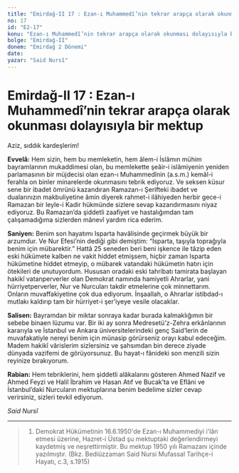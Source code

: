 ```yaml
---
title: "Emirdağ-II 17 : Ezan-ı Muhammedî’nin tekrar arapça olarak okunması dolayısıyla bir mektup"
no: 17
id: "E2-17"
konu: "Ezan-ı Muhammedî’nin tekrar arapça olarak okunması dolayısıyla bir mektup"
bolge: "Emirdağ-II"
donem: "Emirdağ 2 Dönemi"
date: 
yazar: "Said Nursî"
---
```


# Emirdağ-II 17 : Ezan-ı Muhammedî’nin tekrar arapça olarak okunması dolayısıyla bir mektup

Aziz, sıddık kardeşlerim!

**Evvelâ:** Hem sizin, hem bu memleketin, hem âlem-i İslâmın mühim bayramlarının mukaddimesi olan, bu memlekette şeâir-i islâmiyenin yeniden parlamasının bir müjdecisi olan ezan-ı Muhammedînin (a.s.m.) kemâl-i ferahla on binler minarelerde okunmasını tebrik ediyoruz. Ve seksen küsur sene bir ibadet ömrünü kazandıran Ramazan-ı Şerifteki ibadet ve dualarınızın makbuliyetine âmin diyerek rahmet-i ilâhiyeden herbir gece-i Ramazan bir leyle-i Kadir hükmünde sizlere sevap kazandırmasını niyaz ediyoruz. Bu Ramazan’da şiddetli zaafiyet ve hastalığımdan tam çalışamadığıma sizlerden mânevî yardım rica ederim.

**Saniyen:** Benim son hayatımı Isparta havâlisinde geçirmek büyük bir arzumdur. Ve Nur Efesi’nin dediği gibi demiştim: “Isparta, taşıyla toprağıyla benim için mübarektir.” Hattâ 25 seneden beri beni işkence ile tâzip eden eski hükümete kalben ne vakit hiddet etmişsem, hiçbir zaman Isparta hükümetine hiddet etmeyip, o mübarek vatandaki hükümetin hatırı için ötekileri de unutuyordum. Hususan oradaki eski tahribatı tamirata başlayan hakikî vatanperverler olan Demokrat namında hamiyetli Ahrarlar, yani hürriyetperverler, Nur ve Nurcuları takdir etmelerine çok minnettarım. Onların muvaffakiyetine çok dua ediyorum. İnşaallah, o Ahrarlar istibdad-ı mutlakı kaldırıp tam bir hürriyet-i şer’iyeye vesile olacaklar.

**Salisen:** Bayramdan bir miktar sonraya kadar burada kalmaklığımın bir sebebe binaen lüzumu var. Bir iki ay sonra Medresetü’z-Zehra erkânlarının kararıyla ve İstanbul ve Ankara üniversitelerindeki genç Said’lerin de muvafakatiyle nereyi benim için münasip görürseniz orayı kabul edeceğim. Madem hakikî vârislerim sizlersiniz ve şahsımdan bin derece ziyade dünyada vazifemi de görüyorsunuz. Bu hayat-ı fânideki son menzili sizin reyinize bırakıyorum.

**Rabian:** Hem tebriklerini, hem şiddetli alâkalarını gösteren Ahmed Nazif ve Ahmed Feyzi ve Halil İbrahim ve Hasan Atıf ve Bucak’ta ve Eflâni ve İstanbul’daki Nurcuların mektuplarına benim bedelime sizler cevap verirsiniz, sizleri tevkil ediyorum.

*Said Nursî*

***

> 1. Demokrat Hükümetinin 16.6.1950'de Ezan-ı Muhammediyi i'lân etmesi üzerine, Hazret-i Üstad şu mektuptaki değerlendirmeyi kaydetmiş ve neşrettirmiştir. Bu mektup 1950 yılı Ramazanı içinde yazılmıştır. (Bkz. Bediüzzaman Said Nursi Mufassal Tarihçe-i Hayatı, c.3, s.1915)
